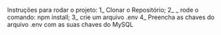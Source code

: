 


Instruções para rodar o projeto:
1_ Clonar o Repositório;
2_ _ rode o comando: npm install;
3_ crie um arquivo .env
4_ Preencha  as chaves do arquivo .env com as suas chaves do MySQL